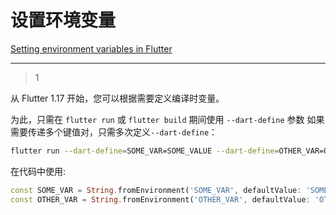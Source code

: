 # 设置环境变量
[Setting environment variables in Flutter](https://stackoverflow.com/questions/44250184/setting-environment-variables-in-flutter)

___



> 1

从 Flutter 1.17 开始，您可以根据需要定义编译时变量。 

为此，只需在 `flutter run` 或 `flutter build` 期间使用 `--dart-define` 参数 如果需要传递多个键值对，只需多次定义`--dart-define`： 

```sh
flutter run --dart-define=SOME_VAR=SOME_VALUE --dart-define=OTHER_VAR=OTHER_VALUE
```

在代码中使用:

```dart
const SOME_VAR = String.fromEnvironment('SOME_VAR', defaultValue: 'SOME_DEFAULT_VALUE');
const OTHER_VAR = String.fromEnvironment('OTHER_VAR', defaultValue: 'OTHER_DEFAULT_VALUE');
```







